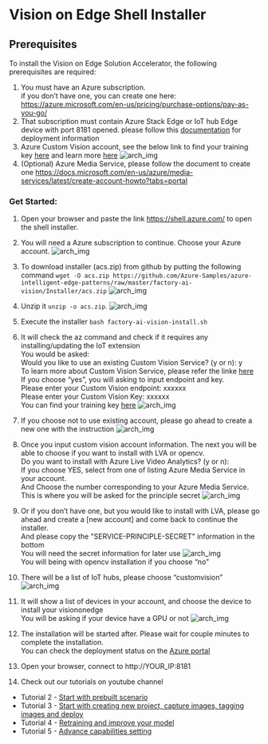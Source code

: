 

# Vision on Edge Shell Installer

## Prerequisites

To install the Vision on Edge Solution Accelerator, the following prerequisites are required:

1. You must have an Azure subscription.
<br/> if you don’t have one, you can create one here: https://azure.microsoft.com/en-us/pricing/purchase-options/pay-as-you-go/
2. That subscription must contain Azure Stack Edge or IoT hub Edge device with port 8181 opened. please follow this [documentation](https://docs.microsoft.com/en-us/azure/iot-edge/quickstart-linux) for deployment information
3. Azure Custom Vision account, see the below link to find your training key [here](https://www.customvision.ai/projects#/settings) and learn more [here](https://azure.microsoft.com/en-us/services/cognitive-services/custom-vision-service/)
![arch_img](https://github.com/linkernetworks/azure-intelligent-edge-patterns/raw/develop/factory-ai-vision/assets/customvisioninfo.png)
4. (Optional) Azure Media Service, please follow the document to create one https://docs.microsoft.com/en-us/azure/media-services/latest/create-account-howto?tabs=portal
 
   
### Get Started:

1. Open your browser and paste the link https://shell.azure.com/  to open the shell installer. 
2. You will need a Azure subscription to continue. Choose your Azure account.
![arch_img](https://github.com/linkernetworks/azure-intelligent-edge-patterns/raw/develop/factory-ai-vision/assets/step1.png)
3. To download installer (acs.zip) from github by putting the following command `wget -O acs.zip https://github.com/Azure-Samples/azure-intelligent-edge-patterns/raw/master/factory-ai-vision/Installer/acs.zip`
![arch_img](https://github.com/linkernetworks/azure-intelligent-edge-patterns/raw/develop/factory-ai-vision/assets/step2.png)
4. Unzip it `unzip -o acs.zip`. 
![arch_img](https://github.com/linkernetworks/azure-intelligent-edge-patterns/raw/develop/factory-ai-vision/assets/step3.png)
5. Execute the installer `bash factory-ai-vision-install.sh`

6. It will check the az command and check if it requires any installing/updating the IoT extension
<br/>You would be asked:
<br/>Would you like to use an existing Custom Vision Service? (y or n):  y 
<br/>To learn more about Custom Vision Service, please refer the linke [here](https://azure.microsoft.com/en-us/services/cognitive-services/custom-vision-service/)
<br/>If you choose “yes”, you will asking to input endpoint and key.
<br/>Please enter your Custom Vision endpoint: xxxxxx
<br/>Please enter your Custom Vision Key: xxxxxx
<br/> You can find your training key [here](https://www.customvision.ai/projects#/setting)
![arch_img](https://github.com/linkernetworks/azure-intelligent-edge-patterns/raw/develop/factory-ai-vision/assets/step4.png)

7. If you choose not to use existing account, please go ahead to create a new one with the instruction
![arch_img](https://github.com/linkernetworks/azure-intelligent-edge-patterns/raw/develop/factory-ai-vision/assets/step5.png)

8. Once you input custom vision account information. The next you will be able to choose if you want to install with LVA or opencv. 
<br/>Do you want to install with Azure Live Video Analytics? (y or n): 
<br/>If you choose YES, select from one of listing Azure Media Service in your account.
<br/>And Choose the number corresponding to your Azure Media Service. This is where you will be asked for the principle secret 
![arch_img](https://github.com/linkernetworks/azure-intelligent-edge-patterns/raw/develop/factory-ai-vision/assets/step6.png)

9. Or if you don’t have one, but you would like to install with LVA, please go ahead and create a [new account] and come back to continue the installer. 
<br/>And please copy the "SERVICE-PRINCIPLE-SECRET" information in the bottom
<br/>You will need the secret information for later use
![arch_img](https://github.com/linkernetworks/azure-intelligent-edge-patterns/raw/develop/factory-ai-vision/assets/step7.png)
<br/>You will being with opencv installation if you choose “no”

10. There will be a list of IoT hubs, please choose “customvision”
![arch_img](https://github.com/linkernetworks/azure-intelligent-edge-patterns/raw/develop/factory-ai-vision/assets/step8.png)

11. It will show a list of devices in your account, and choose the device to install your visiononedge 
<br/>You will be asking if your device have a GPU or not
![arch_img](https://github.com/linkernetworks/azure-intelligent-edge-patterns/raw/develop/factory-ai-vision/assets/step9.png)

12. The installation will be started after. Please wait for couple minutes to complete the installation. 
<br/> You can check the deployment status on the [Azure portal](https://portal.azure.com/#home)

13. Open your browser, connect to http://YOUR_IP:8181

14. Check out our tutorials on youtube channel 

- Tutorial 2 - <a href="https://youtu.be/dihAdZTGj-g" target="_blank">Start with prebuilt scenario</a>
- Tutorial 3 - <a href="https://www.youtube.com/watch?v=cCEW6nsd8xQ" target="_blank">Start with creating new project, capture images, tagging images and deploy</a>
- Tutorial 4 - <a href="https://www.youtube.com/watch?v=OxK9feR_T3U" target="_blank">Retraining and improve your model</a>
- Tutorial 5 - <a href="https://www.youtube.com/watch?v=Bv7wxfFEdtI" target="_blank">Advance capabilities setting</a>

